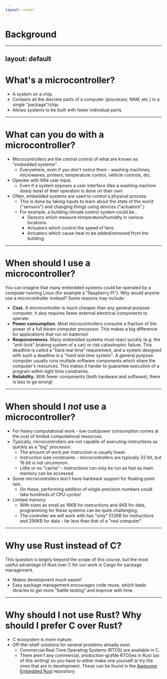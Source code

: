 ```yaml
---
layout: cover
---
```


# Background

---
layout: default
---

# What's a microcontroller?
- A system on a chip.
- Contains all the discrete parts of a computer (processor, RAM, etc.) in a single "package"/chip.
- Allows systems to be built with fewer individual parts.

---

# What can you do with a microcontroller?
- Microcontrollers are the central control of what are known as *"embedded systems"*.
  - Everywhere, even if you don't notice them - washing machines, microwaves, printers, temperature control, vehicle controls, etc.
- Operate with little user input.
  - Even if a system exposes a user interface (like a washing machine does) most of their operation is done on their own
- Often, embedded systems are used to *control* a physical process.
  - This is done by taking inputs to learn about the state of the world ("sensors") and changing things using devices ("actuators".)
  - For example, a building climate control system could be...
    - Sensors which measure temperature/humidity in various locations.
    - Actuators which control the speed of fans.
    - Actuators which cause heat to be added/removed from the building.

---

# When should I use a microcontroller?
You can imagine that many embedded systems could be operated by a computer running Linux (for example a "Raspberry Pi"). Why would anyone use a microcontroller instead?
Some reasons may include:
- **Cost.** A microcontroller is much cheaper than any general purpose computer. It also requires fewer external electrical components to operate.
- **Power consumption.** Most microcontrollers consume a fraction of the power of a full blown computer processor. This makes a big difference for applications that run on batteries!
- **Responsiveness.** Many embedded systems must react quickly (e.g. the "anti-lock" braking system of a car) or risk catastrophic failure. This deadline is called a "hard real time" requirement, and a system designed with such a deadline is a *"hard real time system"*. A general purpose computer usually runs multiple software components which share the computer's resources. This makes it harder to guarantee execution of a program within tight time constraints.
- **Reliability.** With fewer components (both hardware and software), there is less to go wrong!

---

# When should I *not* use a microcontroller?
- For heavy computational work - low cost/power consumption comes at the cost of limited computational resources.
- Typically, microcontrollers are not capable of executing instructions as quickly as a "big" processor.
  - The amount of work per instruction is usually lower.
  - Instruction size constraints - microcontrollers are typically 32 bit, but 16 bit is not uncommon.
  - Little or no "cache" - instructions can only be run as fast as main memory can be accessed.
- Some microcontrollers don't have hardware support for floating point ops.
  - On these, performing addition of single precision numbers could take hundreds of CPU cycles!
- Limited memory
  - With sizes as small as 16KB for instructions and 4KB for data, programming for these systems can be quite challenging.
  - The controller we will work with has "only" 512KB for instructions and 256KB for data - far less than that of a "real computer".

---

# Why use Rust instead of C?
This question is largely beyond the scope of this course, but the most useful advantage of Rust over C for our work is Cargo for package management.
- Makes development much easier!
- Easy package management encourages code reuse, which leads libraries to get more "battle testing" and improve with time.

---

# Why should I not use Rust? Why should I prefer C over Rust?

- C ecosystem is more mature.
- Off-the-shelf solutions for several problems already exist.
  - Commercial Real Time Operating Systems (RTOS) are available in C.
  - There aren't any commercial, production-grafde RTOSes in Rust (as of this writing) so you have to either make one yourself or try the ones that are in development. These can be found in the [Awesome Embedded Rust](https://github.com/rust-embedded/awesome-embedded-rust#real-time-operating-system-rtos) repository.

